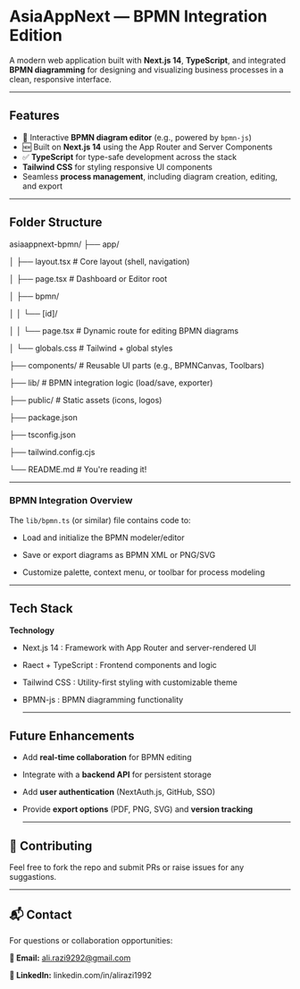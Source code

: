 # AsiaAppNext — BPMN Integration Edition

A modern web application built with **Next.js 14**, **TypeScript**, and integrated **BPMN diagramming** for designing and visualizing business processes in a clean, responsive interface.

---

##  Features

- 💠 Interactive **BPMN diagram editor** (e.g., powered by `bpmn-js`)
- 🆕 Built on **Next.js 14** using the App Router and Server Components
- ✅ **TypeScript** for type-safe development across the stack
-  **Tailwind CSS** for styling responsive UI components
-  Seamless **process management**, including diagram creation, editing, and export

---

##  Folder Structure

asiaappnext-bpmn/
├── app/

│ ├── layout.tsx # Core layout (shell, navigation)

│ ├── page.tsx # Dashboard or Editor root

│ ├── bpmn/

│ │ └── [id]/

│ │ └── page.tsx # Dynamic route for editing BPMN diagrams

│ └── globals.css # Tailwind + global styles

├── components/ # Reusable UI parts (e.g., BPMNCanvas, Toolbars)

├── lib/ # BPMN integration logic (load/save, exporter)

├── public/ # Static assets (icons, logos)

├── package.json

├── tsconfig.json

├── tailwind.config.cjs

└── README.md # You're reading it!

---

### BPMN Integration Overview

The `lib/bpmn.ts` (or similar) file contains code to:

- Load and initialize the BPMN modeler/editor

- Save or export diagrams as BPMN XML or PNG/SVG

- Customize palette, context menu, or toolbar for process modeling

----

## Tech Stack

**Technology**
- Next.js 14 : Framework with App Router and server-rendered UI
- Raect + TypeScript : Frontend components and logic 
- Tailwind CSS : Utility-first styling with customizable theme
- BPMN-js : BPMN diagramming functionality

  ----
## Future Enhancements

- Add **real-time collaboration** for BPMN editing

- Integrate with a **backend API** for persistent storage

- Add **user authentication** (NextAuth.js, GitHub, SSO)

- Provide **export options** (PDF, PNG, SVG) and **version tracking**

  ----
  
## 🤝 Contributing 

Feel free to fork the repo and submit PRs or raise issues for any suggastions.

--- 

## 📬  Contact
For questions or collaboration opportunities:

**📧 Email:** ali.razi9292@gmail.com

**🔗 LinkedIn:** linkedin.com/in/alirazi1992
